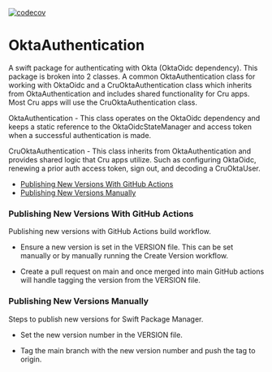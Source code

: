 [![codecov](https://codecov.io/gh/CruGlobal/okta-authentication-ios/branch/main/graph/badge.svg)](https://codecov.io/gh/CruGlobal/okta-authentication-ios)

OktaAuthentication
==================

A swift package for authenticating with Okta (OktaOidc dependency).  This package is broken into 2 classes.  A common OktaAuthentication class for working with OktaOidc and a CruOktaAuthentication class which inherits from OktaAuthentication and includes shared functionality for Cru apps.  Most Cru apps will use the CruOktaAuthentication class.

OktaAuthentication - This class operates on the OktaOidc dependency and keeps a static reference to the OktaOidcStateManager and access token when a successful authentication is made.  

CruOktaAuthentication - This class inherits from OktaAuthentication and provides shared logic that Cru apps utilize.  Such as configuring OktaOidc, renewing a prior auth access token, sign out, and decoding a CruOktaUser.

- [Publishing New Versions With GitHub Actions](#publishing-new-versions-with-github-actions)
- [Publishing New Versions Manually](#publishing-new-versions-manually)

### Publishing New Versions With GitHub Actions

Publishing new versions with GitHub Actions build workflow.

- Ensure a new version is set in the VERSION file.  This can be set manually or by manually running the Create Version workflow.

- Create a pull request on main and once merged into main GitHub actions will handle tagging the version from the VERSION file.

### Publishing New Versions Manually

Steps to publish new versions for Swift Package Manager. 

- Set the new version number in the VERSION file.

- Tag the main branch with the new version number and push the tag to origin.
